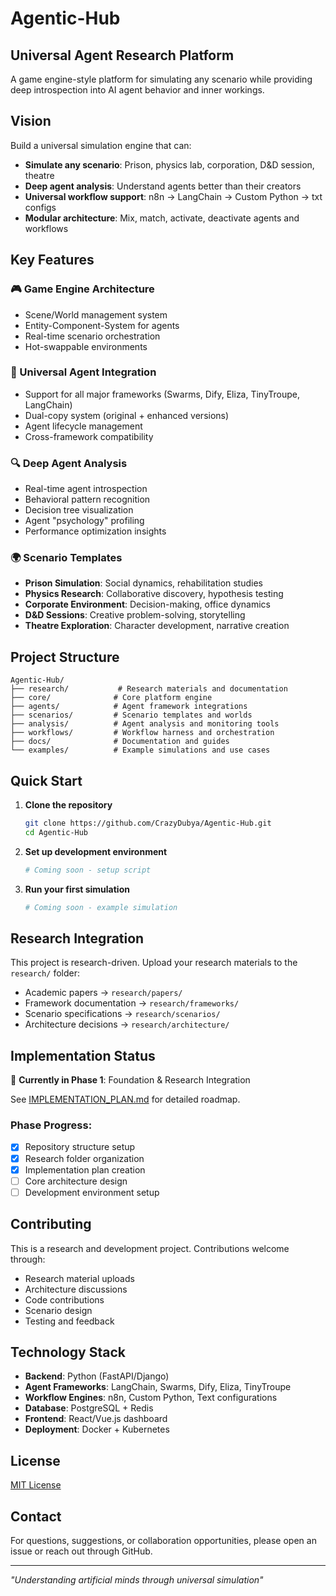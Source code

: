 # Agentic-Hub
## Universal Agent Research Platform

A game engine-style platform for simulating any scenario while providing deep introspection into AI agent behavior and inner workings.

## Vision

Build a universal simulation engine that can:
- **Simulate any scenario**: Prison, physics lab, corporation, D&D session, theatre
- **Deep agent analysis**: Understand agents better than their creators
- **Universal workflow support**: n8n → LangChain → Custom Python → txt configs
- **Modular architecture**: Mix, match, activate, deactivate agents and workflows

## Key Features

### 🎮 Game Engine Architecture
- Scene/World management system
- Entity-Component-System for agents
- Real-time scenario orchestration
- Hot-swappable environments

### 🤖 Universal Agent Integration
- Support for all major frameworks (Swarms, Dify, Eliza, TinyTroupe, LangChain)
- Dual-copy system (original + enhanced versions)
- Agent lifecycle management
- Cross-framework compatibility

### 🔍 Deep Agent Analysis
- Real-time agent introspection
- Behavioral pattern recognition
- Decision tree visualization
- Agent "psychology" profiling
- Performance optimization insights

### 🌍 Scenario Templates
- **Prison Simulation**: Social dynamics, rehabilitation studies
- **Physics Research**: Collaborative discovery, hypothesis testing
- **Corporate Environment**: Decision-making, office dynamics
- **D&D Sessions**: Creative problem-solving, storytelling
- **Theatre Exploration**: Character development, narrative creation

## Project Structure

```
Agentic-Hub/
├── research/           # Research materials and documentation
├── core/              # Core platform engine
├── agents/            # Agent framework integrations
├── scenarios/         # Scenario templates and worlds
├── analysis/          # Agent analysis and monitoring tools
├── workflows/         # Workflow harness and orchestration
├── docs/              # Documentation and guides
└── examples/          # Example simulations and use cases
```

## Quick Start

1. **Clone the repository**
   ```bash
   git clone https://github.com/CrazyDubya/Agentic-Hub.git
   cd Agentic-Hub
   ```

2. **Set up development environment**
   ```bash
   # Coming soon - setup script
   ```

3. **Run your first simulation**
   ```bash
   # Coming soon - example simulation
   ```

## Research Integration

This project is research-driven. Upload your research materials to the `research/` folder:
- Academic papers → `research/papers/`
- Framework documentation → `research/frameworks/`
- Scenario specifications → `research/scenarios/`
- Architecture decisions → `research/architecture/`

## Implementation Status

🚧 **Currently in Phase 1**: Foundation & Research Integration

See [IMPLEMENTATION_PLAN.md](IMPLEMENTATION_PLAN.md) for detailed roadmap.

### Phase Progress:
- [x] Repository structure setup
- [x] Research folder organization
- [x] Implementation plan creation
- [ ] Core architecture design
- [ ] Development environment setup

## Contributing

This is a research and development project. Contributions welcome through:
- Research material uploads
- Architecture discussions
- Code contributions
- Scenario design
- Testing and feedback

## Technology Stack

- **Backend**: Python (FastAPI/Django)
- **Agent Frameworks**: LangChain, Swarms, Dify, Eliza, TinyTroupe
- **Workflow Engines**: n8n, Custom Python, Text configurations
- **Database**: PostgreSQL + Redis
- **Frontend**: React/Vue.js dashboard
- **Deployment**: Docker + Kubernetes

## License

[MIT License](LICENSE)

## Contact

For questions, suggestions, or collaboration opportunities, please open an issue or reach out through GitHub.

---

*"Understanding artificial minds through universal simulation"*